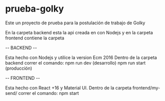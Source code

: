 # prueba-golky
Este un proyecto de prueba para la postulación de trabajo de Golky

En la carpeta backend esta la api creada en con Nodejs y en la carpeta frontend contiene la carpeta

-- BACKEND --

Esta hecho con Nodejs y utilice la version Ecm 2016
Dentro de la carpeta backend correr el comando: npm run dev (desarrollo) npm run start (producción)

-- FRONTEND --

Esta hecho con React +16 y Material UI.
Dentro de la carpeta frontend/my-send/ correr el comando: npm start
